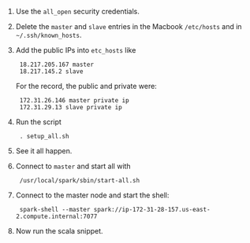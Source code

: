 1. Use the `all_open` security credentials.
1. Delete the `master` and `slave` entries in the Macbook `/etc/hosts` and in `~/.ssh/known_hosts`.
1. Add the public IPs into `etc_hosts` like

        18.217.205.167 master
        18.217.145.2 slave

    For the record, the public and private were:

        172.31.26.146 master private ip
        172.31.29.13 slave private ip

1. Run the script

        . setup_all.sh
1. See it all happen.
1. Connect to `master` and start all with

        /usr/local/spark/sbin/start-all.sh
1. Connect to the master node and start the shell:

        spark-shell --master spark://ip-172-31-28-157.us-east-2.compute.internal:7077

1. Now run the scala snippet.
